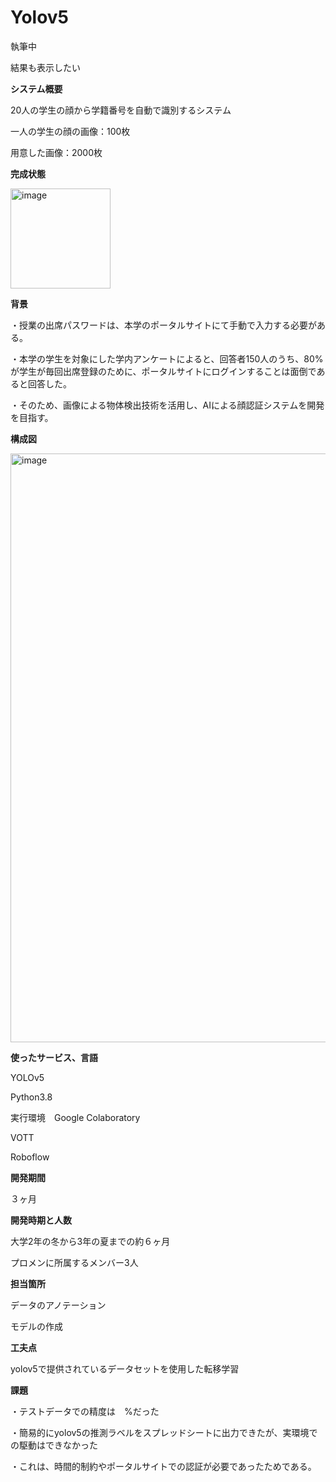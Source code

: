 # Yolov5
執筆中

結果も表示したい

**システム概要**

20人の学生の顔から学籍番号を自動で識別するシステム

一人の学生の顔の画像：100枚

用意した画像：2000枚


**完成状態**

<img width="160" alt="image" src="https://github.com/sss-blisp/Yolov5/assets/139861013/66cd675c-8c7c-430f-b759-43e59a2da2b6">




**背景**

・授業の出席パスワードは、本学のポータルサイトにて手動で入力する必要がある。

・本学の学生を対象にした学内アンケートによると、回答者150人のうち、80%が学生が毎回出席登録のために、ポータルサイトにログインすることは面倒であると回答した。

・そのため、画像による物体検出技術を活用し、AIによる顔認証システムを開発を目指す。




**構成図**

 <img width="942" alt="image" src="https://github.com/SplintJourney/AWS/assets/139861013/366fb3a7-c263-4b31-bc58-b785dfcb5d41">



**使ったサービス、言語**

YOLOv5

Python3.8

実行環境　Google Colaboratory

VOTT

Roboflow

**開発期間**

３ヶ月


**開発時期と人数**

大学2年の冬から3年の夏までの約６ヶ月

プロメンに所属するメンバー3人


**担当箇所**

データのアノテーション

モデルの作成


**工夫点**

yolov5で提供されているデータセットを使用した転移学習


**課題**

・テストデータでの精度は　%だった

・簡易的にyolov5の推測ラベルをスプレッドシートに出力できたが、実環境での駆動はできなかった

・これは、時間的制約やポータルサイトでの認証が必要であったためである。
